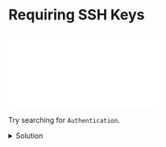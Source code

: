 # Requiring SSH Keys

![SSH Server Config](sshd-config.md)

Try searching for `Authentication`.

<details>

<summary>Solution</summary>


```sh
nano /etc/ssh/sshd_config
```

Ensure these lines exists:

```
PasswordAuthentication no
KbdInteractiveAuthentication no
```

</details>